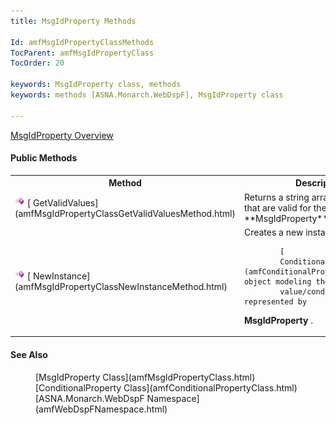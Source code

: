 ```yaml
---
title: MsgIdProperty Methods

Id: amfMsgIdPropertyClassMethods
TocParent: amfMsgIdPropertyClass
TocOrder: 20

keywords: MsgIdProperty class, methods
keywords: methods [ASNA.Monarch.WebDspF], MsgIdProperty class

---
```


[ MsgIdProperty Overview](amfMsgIdPropertyClass.html) 
<!--mine -->

#### Public Methods
<table class="mytable" cellspacing="0" cellpadding="4" width="90%">
          <colgroup><col width="20%" /><col width="70%" />
          </colgroup>
          <tr><th>Method</th>
            <th>Description</th>
          </tr>
          <tr>
            <td><img class="hcp4" alt="public method" src="Images/Methods.bmp" style="WIDTH:16px; HEIGHT:16px" width="16" height="16" border="0" />
              [
              GetValidValues](amfMsgIdPropertyClassGetValidValuesMethod.html)
            </td>
            <td>Returns a string array of
            the values that are valid for the 
 **MsgIdProperty**  object.</td>
          </tr>
          <tr>
            <td><img class="hcp4" alt="public method" src="Images/Methods.bmp" style="WIDTH:16px; HEIGHT:16px" width="16" height="16" border="0" />
              [
              NewInstance](amfMsgIdPropertyClassNewInstanceMethod.html)
            </td>
            <td>Creates a new instance of a

            [
            ConditionalProperty](amfConditionalPropertyClass.html) object modeling the
            value/conditions represented by 
 **MsgIdProperty** .</td>
          </tr>
</table>

#### See Also
<dl>
        <dd>[MsgIdProperty Class](amfMsgIdPropertyClass.html)</dd>
        <dd>[ConditionalProperty Class](amfConditionalPropertyClass.html)</dd>
        <dd>[ASNA.Monarch.WebDspF Namespace](amfWebDspFNamespace.html)</dd>
</dl>

